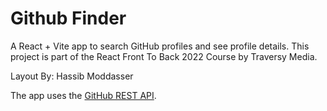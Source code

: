 # Github Finder

A React + Vite app to search GitHub profiles and see profile details. This project is part of the React Front To Back 2022 Course by Traversy Media.

Layout By: Hassib Moddasser

The app uses the [GitHub REST API](https://docs.github.com/en/rest).
